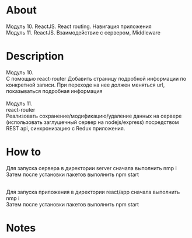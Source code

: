 # About

Модуль 10. ReactJS. React routing. Навигация приложения<br>
Модуль 11. ReactJS. Взаимодействие с сервером, Middleware

# Description

Модуль 10.<br>
С помощью react-router Добавить страницу подробной информации по конкретной записи. При переходе на нее должен меняться url, показываться подробная информация<br><br>
Модуль 11.<br>
react-router<br>
Реализовать сохранение/модификацию/удаление данных на сервере (использовать заглушечный сервер на nodejs/express) посредством REST api, синхронизацию с Redux приложения.

# How to

Для запуска сервера в директории server сначала выполнить nmp i<br>
Затем после установки пакетов выполнить npm start<br><br>

Для запуска приложения в директории react/app сначала выполнить nmp i<br>
Затем после установки пакетов выполнить npm start

# Notes
